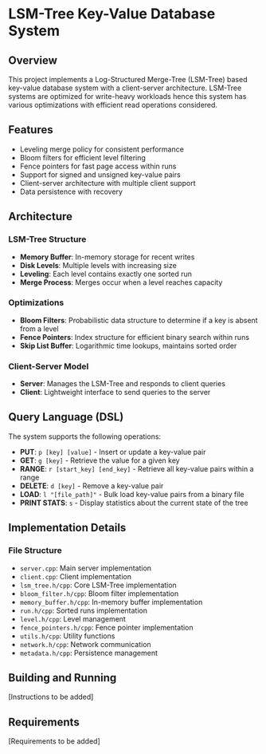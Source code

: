 # LSM-Tree Key-Value Database System

## Overview

This project implements a Log-Structured Merge-Tree (LSM-Tree) based key-value database system with a client-server architecture. LSM-Tree systems are optimized for write-heavy workloads hence this system has various optimizations with efficient read operations considered.

## Features

- Leveling merge policy for consistent performance
- Bloom filters for efficient level filtering
- Fence pointers for fast page access within runs
- Support for signed and unsigned key-value pairs
- Client-server architecture with multiple client support
- Data persistence with recovery

## Architecture

### LSM-Tree Structure

- **Memory Buffer**: In-memory storage for recent writes
- **Disk Levels**: Multiple levels with increasing size
- **Leveling**: Each level contains exactly one sorted run
- **Merge Process**: Merges occur when a level reaches capacity

### Optimizations

- **Bloom Filters**: Probabilistic data structure to determine if a key is absent from a level
- **Fence Pointers**: Index structure for efficient binary search within runs
- **Skip List Buffer**: Logarithmic time lookups, maintains sorted order

### Client-Server Model

- **Server**: Manages the LSM-Tree and responds to client queries
- **Client**: Lightweight interface to send queries to the server

## Query Language (DSL)

The system supports the following operations:

- **PUT**: `p [key] [value]` - Insert or update a key-value pair
- **GET**: `g [key]` - Retrieve the value for a given key
- **RANGE**: `r [start_key] [end_key]` - Retrieve all key-value pairs within a range
- **DELETE**: `d [key]` - Remove a key-value pair
- **LOAD**: `l "[file_path]"` - Bulk load key-value pairs from a binary file
- **PRINT STATS**: `s` - Display statistics about the current state of the tree

## Implementation Details

### File Structure

- `server.cpp`: Main server implementation
- `client.cpp`: Client implementation
- `lsm_tree.h/cpp`: Core LSM-Tree implementation
- `bloom_filter.h/cpp`: Bloom filter implementation
- `memory_buffer.h/cpp`: In-memory buffer implementation
- `run.h/cpp`: Sorted runs implementation
- `level.h/cpp`: Level management
- `fence_pointers.h/cpp`: Fence pointer implementation
- `utils.h/cpp`: Utility functions
- `network.h/cpp`: Network communication
- `metadata.h/cpp`: Persistence management

## Building and Running

[Instructions to be added]

## Requirements

[Requirements to be added]
